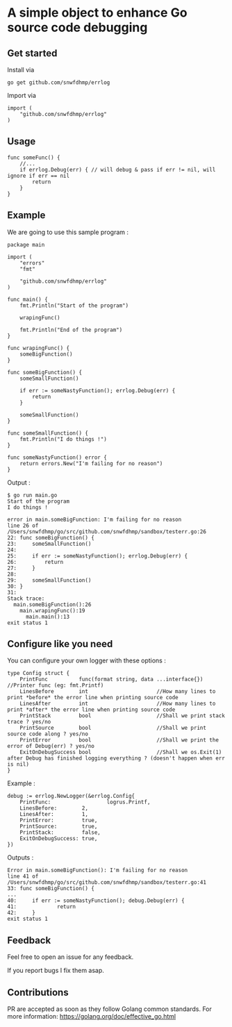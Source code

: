 # A simple object to enhance Go source code debugging

## Get started

Install via

```
go get github.com/snwfdhmp/errlog
```

Import via

```golang
import (
    "github.com/snwfdhmp/errlog"
)
```

## Usage

```golang
func someFunc() {
    //...
    if errlog.Debug(err) { // will debug & pass if err != nil, will ignore if err == nil
        return
    }
}
```

## Example

We are going to use this sample program :

```golang
package main

import (
	"errors"
	"fmt"

	"github.com/snwfdhmp/errlog"
)

func main() {
	fmt.Println("Start of the program")

	wrapingFunc()

	fmt.Println("End of the program")
}

func wrapingFunc() {
	someBigFunction()
}

func someBigFunction() {
	someSmallFunction()

	if err := someNastyFunction(); errlog.Debug(err) {
		return
	}

	someSmallFunction()
}

func someSmallFunction() {
	fmt.Println("I do things !")
}

func someNastyFunction() error {
	return errors.New("I'm failing for no reason")
}
```

Output :

```
$ go run main.go
Start of the program
I do things !

error in main.someBigFunction: I'm failing for no reason
line 26 of /Users/snwfdhmp/go/src/github.com/snwfdhmp/sandbox/testerr.go:26
22: func someBigFunction() {
23: 	someSmallFunction()
24: 
25: 	if err := someNastyFunction(); errlog.Debug(err) {
26: 		return
27: 	}
28: 
29: 	someSmallFunction()
30: }
31: 
Stack trace:
  main.someBigFunction():26
    main.wrapingFunc():19
      main.main():13
exit status 1
```

## Configure like you need

You can configure your own logger with these options :

```golang
type Config struct {
	PrintFunc          func(format string, data ...interface{}) //Printer func (eg: fmt.Printf)
	LinesBefore        int  					//How many lines to print *before* the error line when printing source code
	LinesAfter         int 						//How many lines to print *after* the error line when printing source code
	PrintStack         bool 					//Shall we print stack trace ? yes/no
	PrintSource        bool 					//Shall we print source code along ? yes/no
	PrintError         bool 					//Shall we print the error of Debug(err) ? yes/no
	ExitOnDebugSuccess bool 					//Shall we os.Exit(1) after Debug has finished logging everything ? (doesn't happen when err is nil)
}
```

Example :

```golang
debug := errlog.NewLogger(&errlog.Config{
	PrintFunc: 					logrus.Printf,
	LinesBefore:        2,
	LinesAfter:         1,
	PrintError:         true,
	PrintSource:        true,
	PrintStack:         false,
	ExitOnDebugSuccess: true,
})
````

Outputs :

```
Error in main.someBigFunction(): I'm failing for no reason
line 41 of /Users/snwfdhmp/go/src/github.com/snwfdhmp/sandbox/testerr.go:41
33: func someBigFunction() {
...
40:     if err := someNastyFunction(); debug.Debug(err) {
41:             return
42:     }
exit status 1
```

## Feedback

Feel free to open an issue for any feedback.

If you report bugs I fix them asap.

## Contributions

PR are accepted as soon as they follow Golang common standards.
For more information: https://golang.org/doc/effective_go.html
